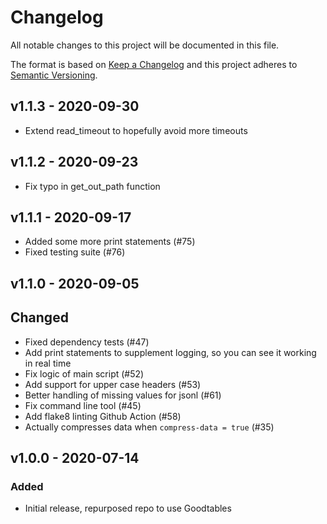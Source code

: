 # Changelog
All notable changes to this project will be documented in this file.

The format is based on [Keep a Changelog](http://keepachangelog.com/en/1.0.0/)
and this project adheres to [Semantic Versioning](http://semver.org/spec/v2.0.0.html).

## v1.1.3 - 2020-09-30

- Extend read_timeout to hopefully avoid more timeouts

## v1.1.2 - 2020-09-23

- Fix typo in get_out_path function

## v1.1.1 - 2020-09-17

- Added some more print statements (#75)
- Fixed testing suite (#76)

## v1.1.0 - 2020-09-05

## Changed

- Fixed dependency tests (#47)
- Add print statements to supplement logging, so you can see it working in real time
- Fix logic of main script (#52)
- Add support for upper case headers (#53)
- Better handling of missing values for jsonl (#61)
- Fix command line tool (#45)
- Add flake8 linting Github Action (#58)
- Actually compresses data when `compress-data = true` (#35)

## v1.0.0 - 2020-07-14

### Added

- Initial release, repurposed repo to use Goodtables